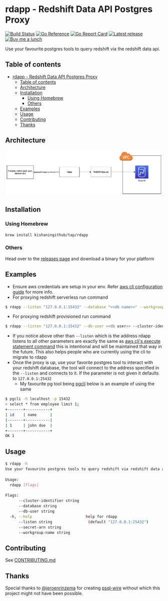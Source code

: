 # rdapp - Redshift Data API Postgres Proxy

[![Build Status](https://github.com/kishaningithub/rdapp/actions/workflows/build.yml/badge.svg)](https://github.com/kishaningithub/rdapp/actions/workflows/build.yml)
[![Go Reference](https://pkg.go.dev/badge/github.com/kishaningithub/rdapp.svg)](https://pkg.go.dev/github.com/kishaningithub/rdapp)
[![Go Report Card](https://goreportcard.com/badge/github.com/kishaningithub/rdapp)](https://goreportcard.com/report/github.com/kishaningithub/rdapp)
[![Latest release](https://img.shields.io/github/release/kishaningithub/rdapp.svg)](https://github.com/kishaningithub/rdapp/releases)
[![Buy me a lunch](https://img.shields.io/badge/🍱-Buy%20me%20a%20lunch-blue.svg)](https://www.paypal.me/kishansh/15)

Use your favourite postgres tools to query redshift via the redshift data api.

## Table of contents

- [rdapp - Redshift Data API Postgres Proxy](#rdapp---redshift-data-api-postgres-proxy)
  - [Table of contents](#table-of-contents)
  - [Architecture](#architecture)
  - [Installation](#installation)
    - [Using Homebrew](#using-homebrew)
    - [Others](#others)
  - [Examples](#examples)
  - [Usage](#usage)
  - [Contributing](#contributing)
  - [Thanks](#thanks)

## Architecture

![Architecture](./diagrams/architecture.png)

## Installation

### Using Homebrew

```bash
brew install kishaningithub/tap/rdapp
```

### Others

Head over to the [releases page](https://github.com/kishaningithub/rdapp/releases) and download a binary for your platform

## Examples

- Ensure aws credentials are setup in your env. Refer [aws cli configuration guide](https://docs.aws.amazon.com/cli/latest/userguide/cli-chap-configure.html)
  for more info.
- For proxying redshift serverless run command

```bash
$ rdapp --listen "127.0.0.1:15432" --database "<<db name>>" --workgroup-name "<<work group name>>" --secret-arn "<<secret arn>>"
```

- For proxying redshift provisioned run command

```bash
$ rdapp --listen "127.0.0.1:15432" --db-user <<db user>> --cluster-identifier "<<cluster identifier>>" --database "<<db name>>"
```

- If you notice above other than `--listen` which is the address rdapp listens to all other parameters are exactly the same
  as [aws cli's execute statement command](https://awscli.amazonaws.com/v2/documentation/api/latest/reference/redshift-data/execute-statement.html)
  this is intentional and will be maintained that way in the future. This also helps people who are currently using the cli
  to migrate to rdapp
- Once the proxy is up, use your favorite postgres tool to interact with your redshift database, the tool will connect to
  the address specified in the `--listen` and connects to it. If the parameter is not given it defaults to `127.0.0.1:25432`
  - My favourite pg tool being [pgcli](https://github.com/dbcli/pgcli) below is an example of using the same

```bash
$ pgcli -h localhost -p 15432
> select * from employee limit 1;
+-------+-----------+
| id    | name      |
|-------+-----------|
| 1     | john doe  |
+-------+-----------+
OK 1
```

## Usage

```bash
$ rdapp -h
Use your favourite postgres tools to query redshift via redshift data api

Usage:
  rdapp [flags]

Flags:
      --cluster-identifier string
      --database string
      --db-user string
  -h, --help                        help for rdapp
      --listen string                (default "127.0.0.1:25432")
      --secret-arn string
      --workgroup-name string
```

## Contributing

See [CONTRIBUTING.md](./CONTRIBUTING.md)

## Thanks

Special thanks to [@jeroenrinzema](https://github.com/jeroenrinzema) for creating [psql-wire](https://github.com/jeroenrinzema/psql-wire)
without which this project might not have been possible.
